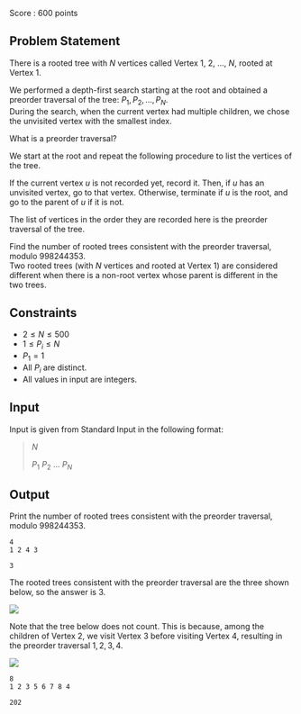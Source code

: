 Score : $600$ points

## Problem Statement

There is a rooted tree with $N$ vertices called Vertex $1$, $2$, $\ldots$, $N$, rooted at Vertex $1$.

We performed a depth-first search starting at the root and obtained a preorder traversal of the tree: $P_1, P_2, \ldots, P_N$.<br>
During the search, when the current vertex had multiple children, we chose the unvisited vertex with the smallest index.

What is a preorder traversal?

We start at the root and repeat the following procedure to list the vertices of the tree.

 If the current vertex $u$ is not recorded yet, record it. 
 Then, if $u$ has an unvisited vertex, go to that vertex.
 Otherwise, terminate if $u$ is the root, and go to the parent of $u$ if it is not. 

The list of vertices in the order they are recorded here is the preorder traversal of the tree.

Find the number of rooted trees consistent with the preorder traversal, modulo $998244353$.<br>
Two rooted trees (with $N$ vertices and rooted at Vertex $1$) are considered different when there is a non-root vertex whose parent is different in the two trees.

## Constraints

- $2 \leq N \leq 500$
- $1 \leq P_i\leq N$
- $P_1=1$
- All $P_i$ are distinct.
- All values in input are integers.

## Input

Input is given from Standard Input in the following format:

> $N$
> 
> $P_1$ $P_2$ $\ldots$ $P_N$

## Output

Print the number of rooted trees consistent with the preorder traversal, modulo $998244353$.  

```input1
4
1 2 4 3
```

```output1
3
```

The rooted trees consistent with the preorder traversal are the three shown below, so the answer is $3$.

![](https://img.atcoder.jp/abc252/554e2b202029960276be7564aaa0576b.png)

Note that the tree below does not count. This is because, among the children of Vertex $2$, we visit Vertex $3$ before visiting Vertex $4$, resulting in the preorder traversal $1,2,3,4$.

![](https://img.atcoder.jp/abc252/a6f35bb1addccc64564d36b812669d55.png)

```input2
8
1 2 3 5 6 7 8 4
```

```output2
202
```